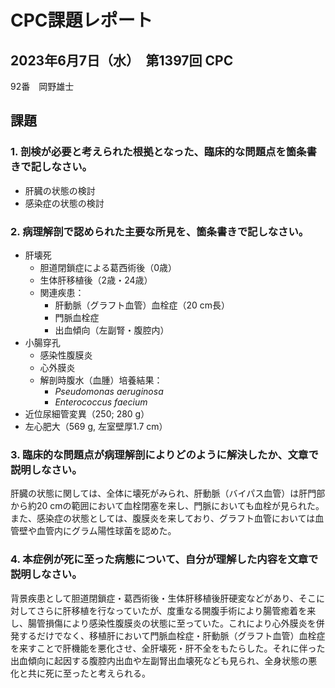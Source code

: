 # CPC課題レポート
## 2023年6月7日（水）　第1397回 CPC
92番　岡野雄士

## 課題
### 1. 剖検が必要と考えられた根拠となった、臨床的な問題点を箇条書きで記しなさい。
- 肝臓の状態の検討
- 感染症の状態の検討

### 2. 病理解剖で認められた主要な所見を、箇条書きで記しなさい。
- 肝壊死
    - 胆道閉鎖症による葛西術後（0歳）
    - 生体肝移植後（2歳・24歳）
    - 関連疾患：
        - 肝動脈（グラフト血管）血栓症（20 cm長）
        - 門脈血栓症
        - 出血傾向（左副腎・腹腔内）
- 小腸穿孔
    - 感染性腹膜炎
    - 心外膜炎
    - 解剖時腹水（血腫）培養結果：
        - *Pseudomonas aeruginosa*
        - *Enterococcus faecium*
- 近位尿細管変異（250; 280 g）
- 左心肥大（569 g, 左室壁厚1.7 cm）

### 3. 臨床的な問題点が病理解剖によりどのように解決したか、文章で説明しなさい。
肝臓の状態に関しては、全体に壊死がみられ、肝動脈（バイパス血管）は肝門部から約20 cmの範囲において血栓閉塞を来し、門脈においても血栓が見られた。また、感染症の状態としては、腹膜炎を来しており、グラフト血管においては血管壁や血管内にグラム陽性球菌を認めた。

### 4. 本症例が死に至った病態について、自分が理解した内容を文章で説明しなさい。
背景疾患として胆道閉鎖症・葛西術後・生体肝移植後肝硬変などがあり、そこに対してさらに肝移植を行なっていたが、度重なる開腹手術により腸管癒着を来し、腸管損傷により感染性腹膜炎の状態に至っていた。これにより心外膜炎を併発するだけでなく、移植肝において門脈血栓症・肝動脈（グラフト血管）血栓症を来すことで肝機能を悪化させ、全肝壊死・肝不全をもたらした。それに伴った出血傾向に起因する腹腔内出血や左副腎出血壊死なども見られ、全身状態の悪化と共に死に至ったと考えられる。
